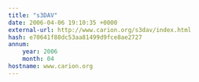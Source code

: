 ```yaml
---
title: "s3DAV"
date: 2006-04-06 19:10:35 +0000
external-url: http://www.carion.org/s3dav/index.html
hash: e70641f88dc53aa81499d9fce8ae2727
annum:
    year: 2006
    month: 04
hostname: www.carion.org
---
```



